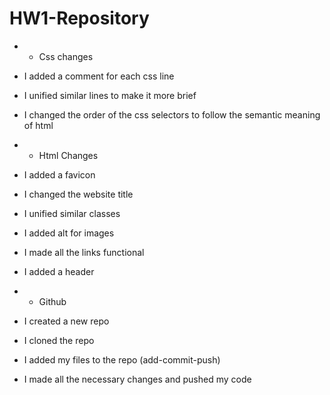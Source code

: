 # HW1-Repository

* * Css changes
* I added a comment for each css line
* I unified similar lines to make it more brief
* I changed the order of the css selectors to follow the semantic meaning of html
  
* * Html Changes
* I added a favicon
* I changed the website title
* I unified similar classes
* I added alt for images
* I made all the links functional
* I added a header

* * Github
* I created a new repo
* I cloned the repo
* I added my files to the repo (add-commit-push)
* I made all the necessary changes and pushed my code
  
     

